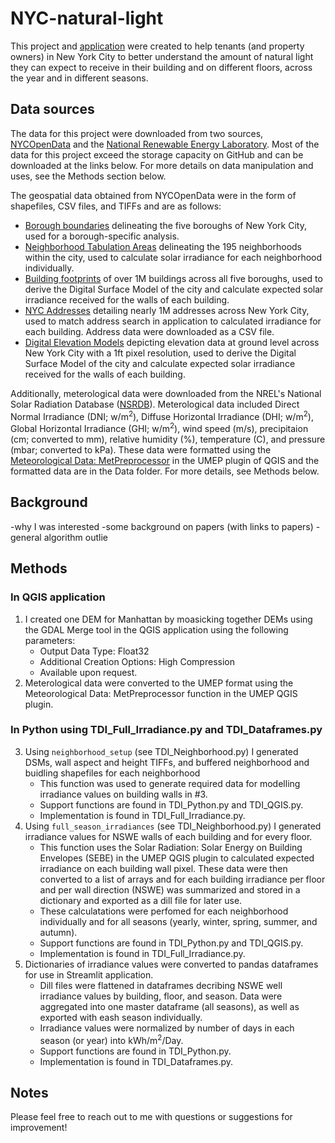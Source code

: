 # NYC-natural-light
 
This project and [application](https://share.streamlit.io/amandamancini/nyc-natural-light/main/app.py) were created to help tenants (and property owners) in New York City to better understand the amount of natural light they can expect to receive in their building and on different floors, across the year and in different seasons. 

## Data sources
The data for this project were downloaded from two sources, [NYCOpenData](https://opendata.cityofnewyork.us/) and the [National Renewable Energy Laboratory](https://nsrdb.nrel.gov/). Most of the data for this project exceed the storage capacity on GitHub and can be downloaded at the links below. For more details on data manipulation and uses, see the Methods section below.

The geospatial data obtained from NYCOpenData were in the form of shapefiles, CSV files, and TIFFs and are as follows:
- [Borough boundaries](https://data.cityofnewyork.us/City-Government/Borough-Boundaries/tqmj-j8zm) delineating the five boroughs of New York City, used for a borough-specific analysis.
- [Neighborhood Tabulation Areas](https://data.cityofnewyork.us/City-Government/2010-Neighborhood-Tabulation-Areas-NTAs-/cpf4-rkhq) delineating the 195 neighborhoods within the city, used to calculate solar irradiance for each neighborhood individually.
- [Building footprints](https://data.cityofnewyork.us/Housing-Development/Shapefiles-and-base-map/2k7f-6s2k) of over 1M buildings across all five boroughs, used to derive the Digital Surface Model of the city and calculate expected solar irradiance received for the walls of each building.
- [NYC Addresses](https://data.cityofnewyork.us/City-Government/NYC-Address-Points/g6pj-hd8k) detailing nearly 1M addresses across New York City, used to match address search in application to calculated irradiance for each building. Address data were downloaded as a CSV file.
- [Digital Elevation Models](https://gis.ny.gov/elevation/NYC-topobathymetric-DEM.htm) depicting elevation data at ground level across New York City with a 1ft pixel resolution, used to derive the Digital Surface Model of the city and calculate expected solar irradiance received for the walls of each building.

Additionally, meterological data were downloaded from the NREL's National Solar Radiation Database ([NSRDB](https://maps.nrel.gov/nsrdb-viewer/?aL=x8CI3i%255Bv%255D%3Dt%26Jea8x6%255Bv%255D%3Dt%26Jea8x6%255Bd%255D%3D1%26VRLt_G%255Bv%255D%3Dt%26VRLt_G%255Bd%255D%3D2%26mcQtmw%255Bv%255D%3Dt%26mcQtmw%255Bd%255D%3D3&bL=clight&cE=0&lR=0&mC=4.740675384778373%2C22.8515625&zL=2)). Meterological data included Direct Normal Irradiance (DNI; w/m<sup>2</sup>), Diffuse Horizontal Irradiance (DHI; w/m<sup>2</sup>), Global Horizontal Irradiance (GHI; w/m<sup>2</sup>), wind speed (m/s), precipitaion (cm; converted to mm), relative humidity (%), temperature (C), and pressure (mbar; converted to kPa). These data were formatted using the [Meteorological Data: MetPreprocessor](https://umep-docs.readthedocs.io/en/latest/pre-processor/Meteorological%20Data%20MetPreprocessor.html) in the UMEP plugin of QGIS and the formatted data are in the Data folder. For more details, see Methods below.

## Background
-why I was interested
-some background on papers (with links to papers)
-general algorithm outlie

## Methods
### In QGIS application
1) I created one DEM for Manhattan by moasicking together DEMs using the GDAL Merge tool in the QGIS application using the following parameters:
    - Output Data Type: Float32
    - Additional Creation Options: High Compression
    - Available upon request.
2) Meterological data were converted to the UMEP format using the Meteorological Data: MetPreprocessor function in the UMEP QGIS plugin. 

### In Python using TDI_Full_Irradiance.py and TDI_Dataframes.py
3) Using `neighborhood_setup` (see TDI_Neighborhood.py) I generated DSMs, wall aspect and height TIFFs, and buffered neighborhood and buidling shapefiles for each neighborhood
    - This function was used to generate required data for modelling irradiance values on building walls in #3.
    - Support functions are found in TDI_Python.py and TDI_QGIS.py.
    - Implementation is found in TDI_Full_Irradiance.py.
4) Using `full_season_irradiances` (see TDI_Neighborhood.py) I generated irradiance values for NSWE walls of each building and for every floor.
    - This function uses the Solar Radiation: Solar Energy on Building Envelopes (SEBE) in the UMEP QGIS plugin to calculated expected irradiance on each building wall pixel. These data were then converted to a list of arrays and for each building irradiance per floor and per wall direction (NSWE) was summarized and stored in a dictionary and exported as a dill file for later use.
    - These calculatations were perfomed for each neighborhood individually and for all seasons (yearly, winter, spring, summer, and autumn).
    - Support functions are found in TDI_Python.py and TDI_QGIS.py.
    - Implementation is found in TDI_Full_Irradiance.py.
5) Dictionaries of irradiance values were converted to pandas dataframes for use in Streamlit application.
    - Dill files were flattened in dataframes decribing NSWE well irradiance values by building, floor, and season. Data were aggregated into one master dataframe (all seasons), as well as exported with eash season individually.
    - Irradiance values were normalized by number of days in each season (or year) into kWh/m<sup>2</sup>/Day.
    - Support functions are found in TDI_Python.py.
    - Implementation is found in TDI_Dataframes.py.

## Notes
Please feel free to reach out to me with questions or suggestions for improvement!